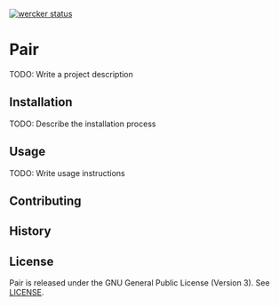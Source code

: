 [![wercker status](https://app.wercker.com/status/65a46fd0cf1a038c760bea708e5259b3/s/master "wercker status")](https://app.wercker.com/project/byKey/65a46fd0cf1a038c760bea708e5259b3)

# Pair

TODO: Write a project description

## Installation

TODO: Describe the installation process

## Usage

TODO: Write usage instructions

## Contributing

## History

## License

Pair is released under the GNU General Public License (Version 3). See [LICENSE](https://github.com/revolvingcow/pair/blob/master/LICENSE).
